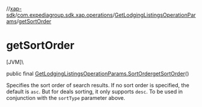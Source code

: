 //[xap-sdk](../../../index.md)/[com.expediagroup.sdk.xap.operations](../index.md)/[GetLodgingListingsOperationParams](index.md)/[getSortOrder](get-sort-order.md)

# getSortOrder

[JVM]\

public final [GetLodgingListingsOperationParams.SortOrder](-sort-order/index.md)[getSortOrder](get-sort-order.md)()

Specifies the sort order of search results.  If no sort order is specified, the default is `asc`. But for deals sorting, it only supports `desc`.  To be used in conjunction with the `sortType` parameter above.
